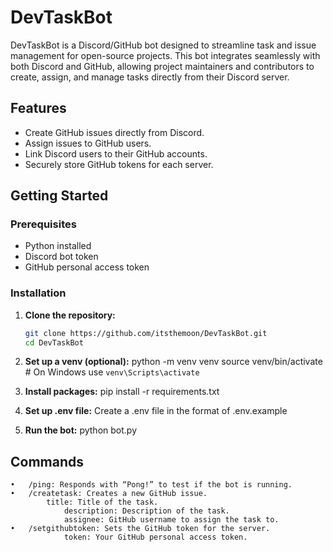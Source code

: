 # DevTaskBot

DevTaskBot is a Discord/GitHub bot designed to streamline task and issue management for open-source projects. This bot integrates seamlessly with both Discord and GitHub, allowing project maintainers and contributors to create, assign, and manage tasks directly from their Discord server.

## Features

- Create GitHub issues directly from Discord.
- Assign issues to GitHub users.
- Link Discord users to their GitHub accounts.
- Securely store GitHub tokens for each server.

## Getting Started

### Prerequisites

- Python installed
- Discord bot token
- GitHub personal access token

### Installation

1. **Clone the repository:**

   ```bash
   git clone https://github.com/itsthemoon/DevTaskBot.git
   cd DevTaskBot

   ```

2. **Set up a venv (optional):**
   python -m venv venv
   source venv/bin/activate # On Windows use `venv\Scripts\activate`

3. **Install packages:**
   pip install -r requirements.txt

4. **Set up .env file:**
   Create a .env file in the format of .env.example

5. **Run the bot:**
   python bot.py

## Commands
	•	/ping: Responds with “Pong!” to test if the bot is running.
	•	/createtask: Creates a new GitHub issue.
			title: Title of the task.
        		description: Description of the task.
        		assignee: GitHub username to assign the task to.
	•	/setgithubtoken: Sets the GitHub token for the server.
        		token: Your GitHub personal access token.
